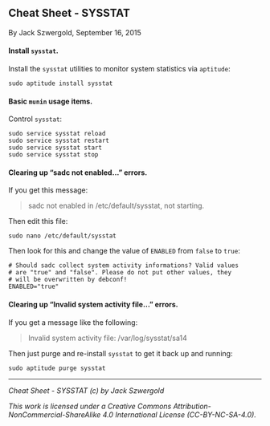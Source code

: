 ## Cheat Sheet - SYSSTAT

By Jack Szwergold, September 16, 2015

#### Install `sysstat`.

Install the `sysstat` utilities to monitor system statistics via `aptitude`:

    sudo aptitude install sysstat

#### Basic `munin` usage items.

Control `sysstat`:

	sudo service sysstat reload
	sudo service sysstat restart
	sudo service sysstat start
	sudo service sysstat stop

#### Clearing up “sadc not enabled…” errors.

If you get this message:

> sadc not enabled in /etc/default/sysstat, not starting.

Then edit this file:

    sudo nano /etc/default/sysstat

Then look for this and change the value of `ENABLED` from `false` to `true`:

	# Should sadc collect system activity informations? Valid values
	# are "true" and "false". Please do not put other values, they
	# will be overwritten by debconf!
	ENABLED="true"

#### Clearing up “Invalid system activity file…” errors.

If you get a message like the following:

> Invalid system activity file: /var/log/sysstat/sa14

Then just purge and re-install `sysstat` to get it back up and running:

    sudo aptitude purge sysstat

***

*Cheat Sheet - SYSSTAT (c) by Jack Szwergold*

*This work is licensed under a Creative Commons Attribution-NonCommercial-ShareAlike 4.0 International License (CC-BY-NC-SA-4.0).*